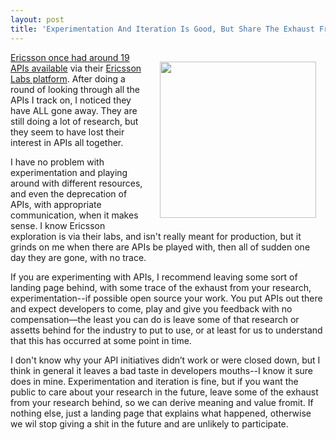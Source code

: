 ```yaml
---
layout: post
title: 'Experimentation And Iteration Is Good, But Share The Exhaust From Your API Research Ericsson'
---
```

<p><img style="padding: 15px;" src="https://s3.amazonaws.com/kinlane-productions/api-evangelist/ericsson/ericsson-labs.png" alt="" width="250" align="right" /></p>
<p><a href="http://www.programmableweb.com/apitag/?q=ericsson">Ericsson once had around 19 APIs available</a> via their <a href="https://labs.ericsson.com/">Ericsson Labs platform</a>. After doing a round of looking through all the APIs I track on, I noticed they have ALL gone away. They are still doing a lot of research, but they seem to have lost their interest in APIs all together.</p>
<p>I have no problem with experimentation and playing around with different resources, and even the deprecation of APIs, with appropriate communication, when it makes sense. I know Ericsson exploration is via their labs, and isn't really meant for production, but it grinds on me when there are APIs be played with, then all of sudden one day they are gone, with no trace.</p>
<p>If you are experimenting with APIs, I recommend leaving some sort of landing page behind, with some trace of the exhaust from your research, experimentation--if possible open source your work. You put APIs out there and expect developers to come, play and give you feedback with no compensation&mdash;the least you can do is leave some of that research or assetts behind for the industry to put to use, or at least for us to understand that this has occurred at some point in time.</p>
<p>I don't know why your API initiatives didn&rsquo;t work or were closed down, but I think in general it leaves a bad taste in developers mouths--I know it sure does in mine. Experimentation and iteration is fine, but if you want the public to care about your research in the future, leave some of the exhaust from your research behind, so we can derive meaning and value fromit. If nothing else, just a landing page that explains what happened, otherwise we wil stop giving a shit in the future and are unlikely to participate.</p>